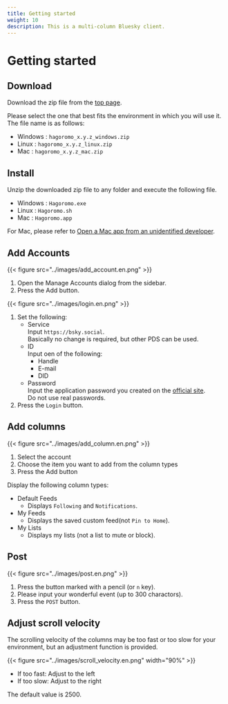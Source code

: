 ```yaml
---
title: Getting started
weight: 10
description: This is a multi-column Bluesky client.
---
```


# Getting started

## Download

Download the zip file from the [top page](/).

Please select the one that best fits the environment in which you will use it. The file name is as follows:

- Windows : `hagoromo_x.y.z_windows.zip`
- Linux : `hagoromo_x.y.z_linux.zip`
- Mac : `hagoromo_x.y.z_mac.zip`

## Install

Unzip the downloaded zip file to any folder and execute the following file.

- Windows : `Hagoromo.exe`
- Linux : `Hagoromo.sh`
- Mac : `Hagoromo.app`

For Mac, please refer to [Open a Mac app from an unidentified developer](https://support.apple.com/guide/mac-help/open-a-mac-app-from-an-unidentified-developer-mh40616/mac).

## Add Accounts

{{< figure src="../images/add_account.en.png" >}}

1. Open the Manage Accounts dialog from the sidebar.
2. Press the Add button.

{{< figure src="../images/login.en.png" >}}

1. Set the following:
   - Service  
     Input `https://bsky.social`.  
     Basically no change is required, but other PDS can be used.
   - ID  
     Input oen of the following:
     - Handle
     - E-mail
     - DID
   - Password  
     Input the application password you created on the [official site](https://bsky.app/settings/app-passwords).  
     Do not use real passwords.
2. Press the `Login` button.

## Add columns

{{< figure src="../images/add_column.en.png" >}}

1. Select the account
2. Choose the item you want to add from the column types
3. Press the Add button

Display the following column types:

- Default Feeds
  - Displays `Following` and `Notifications`.
- My Feeds
  - Displays the saved custom feed(not `Pin to Home`).
- My Lists
  - Displays my lists (not a list to mute or block).

## Post

{{< figure src="../images/post.en.png" >}}

1. Press the button marked with a pencil (or `n` key).
2. Please input your wonderful event (up to 300 charactors).
3. Press the `POST` button.

## Adjust scroll velocity

The scrolling velocity of the columns may be too fast or too slow for your environment, but an adjustment function is provided.

{{< figure src="../images/scroll_velocity.en.png" width="90%" >}}

- If too fast: Adjust to the left
- If too slow: Adjust to the right

The default value is 2500.
